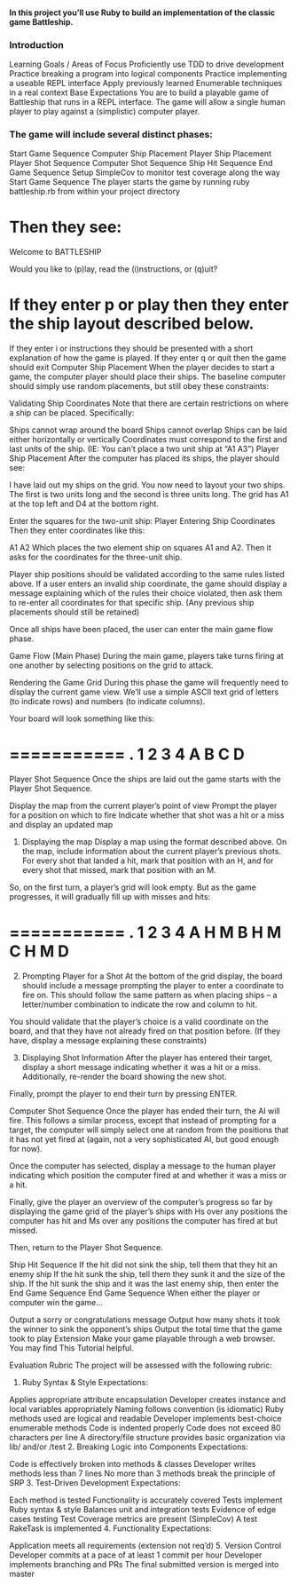 #### In this project you’ll use Ruby to build an implementation of the classic game Battleship.

### Introduction
Learning Goals / Areas of Focus
Proficiently use TDD to drive development
Practice breaking a program into logical components
Practice implementing a useable REPL interface
Apply previously learned Enumerable techniques in a real context
Base Expectations
You are to build a playable game of Battleship that runs in a REPL interface. The game will allow a single human player to play against a (simplistic) computer player.

### The game will include several distinct phases:

Start Game Sequence
Computer Ship Placement
Player Ship Placement
Player Shot Sequence
Computer Shot Sequence
Ship Hit Sequence
End Game Sequence
Setup SimpleCov to monitor test coverage along the way
Start Game Sequence
The player starts the game by running ruby battleship.rb from within your project directory

# Then they see:
Welcome to BATTLESHIP

Would you like to (p)lay, read the (i)nstructions, or (q)uit?
>
# If they enter p or play then they enter the ship layout described below.

If they enter i or instructions they should be presented with a short explanation of how the game is played.
If they enter q or quit then the game should exit
Computer Ship Placement
When the player decides to start a game, the computer player should place their ships. The baseline computer should simply use random placements, but still obey these constraints:

Validating Ship Coordinates
Note that there are certain restrictions on where a ship can be placed. Specifically:

Ships cannot wrap around the board
Ships cannot overlap
Ships can be laid either horizontally or vertically
Coordinates must correspond to the first and last units of the ship. (IE: You can’t place a two unit ship at “A1 A3”)
Player Ship Placement
After the computer has placed its ships, the player should see:

I have laid out my ships on the grid.
You now need to layout your two ships.
The first is two units long and the
second is three units long.
The grid has A1 at the top left and D4 at the bottom right.

Enter the squares for the two-unit ship:
Player Entering Ship Coordinates
Then they enter coordinates like this:

A1 A2
Which places the two element ship on squares A1 and A2. Then it asks for the coordinates for the three-unit ship.

Player ship positions should be validated according to the same rules listed above. If a user enters an invalid ship coordinate, the game should display a message explaining which of the rules their choice violated, then ask them to re-enter all coordinates for that specific ship. (Any previous ship placements should still be retained)

Once all ships have been placed, the user can enter the main game flow phase.

Game Flow (Main Phase)
During the main game, players take turns firing at one another by selecting positions on the grid to attack.

Rendering the Game Grid
During this phase the game will frequently need to display the current game view. We’ll use a simple ASCII text grid of letters (to indicate rows) and numbers (to indicate columns).

Your board will look something like this:

===========
. 1 2 3 4
A
B
C
D
===========
Player Shot Sequence
Once the ships are laid out the game starts with the Player Shot Sequence.

Display the map from the current player’s point of view
Prompt the player for a position on which to fire
Indicate whether that shot was a hit or a miss and display an updated map
1. Displaying the map
Display a map using the format described above. On the map, include information about the current player’s previous shots. For every shot that landed a hit, mark that position with an H, and for every shot that missed, mark that position with an M.

So, on the first turn, a player’s grid will look empty. But as the game progresses, it will gradually fill up with misses and hits:

===========
. 1 2 3 4
A H M
B H   M
C   H M
D
===========
2. Prompting Player for a Shot
At the bottom of the grid display, the board should include a message prompting the player to enter a coordinate to fire on. This should follow the same pattern as when placing ships – a letter/number combination to indicate the row and column to hit.

You should validate that the player’s choice is a valid coordinate on the board, and that they have not already fired on that position before. (If they have, display a message explaining these constraints)

3. Displaying Shot Information
After the player has entered their target, display a short message indicating whether it was a hit or a miss. Additionally, re-render the board showing the new shot.

Finally, prompt the player to end their turn by pressing ENTER.

Computer Shot Sequence
Once the player has ended their turn, the AI will fire. This follows a similar process, except that instead of prompting for a target, the computer will simply select one at random from the positions that it has not yet fired at (again, not a very sophisticated AI, but good enough for now).

Once the computer has selected, display a message to the human player indicating which position the computer fired at and whether it was a miss or a hit.

Finally, give the player an overview of the computer’s progress so far by displaying the game grid of the player’s ships with Hs over any positions the computer has hit and Ms over any positions the computer has fired at but missed.

Then, return to the Player Shot Sequence.

Ship Hit Sequence
If the hit did not sink the ship, tell them that they hit an enemy ship
If the hit sunk the ship, tell them they sunk it and the size of the ship.
If the hit sunk the ship and it was the last enemy ship, then enter the End Game Sequence
End Game Sequence
When either the player or computer win the game…

Output a sorry or congratulations message
Output how many shots it took the winner to sink the opponent’s ships
Output the total time that the game took to play
Extension
Make your game playable through a web browser. You may find This Tutorial helpful.

Evaluation Rubric
The project will be assessed with the following rubric:

1. Ruby Syntax & Style
Expectations:

Applies appropriate attribute encapsulation
Developer creates instance and local variables appropriately
Naming follows convention (is idiomatic)
Ruby methods used are logical and readable
Developer implements best-choice enumerable methods
Code is indented properly
Code does not exceed 80 characters per line
A directory/file structure provides basic organization via lib/ and/or /test
2. Breaking Logic into Components
Expectations:

Code is effectively broken into methods & classes
Developer writes methods less than 7 lines
No more than 3 methods break the principle of SRP
3. Test-Driven Development
Expectations:

Each method is tested
Functionality is accurately covered
Tests implement Ruby syntax & style
Balances unit and integration tests
Evidence of edge cases testing
Test Coverage metrics are present (SimpleCov)
A test RakeTask is implemented
4. Functionality
Expectations:

Application meets all requirements (extension not req’d)
5. Version Control
Developer commits at a pace of at least 1 commit per hour
Developer implements branching and PRs
The final submitted version is merged into master